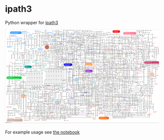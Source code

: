 
# ipath3
Python wrapper for [ipath3](https://pathways.embl.de)

![map](map_scaled.svg)

For example usage see [the notebook](post_metabolites_to_ipath3.ipynb)
